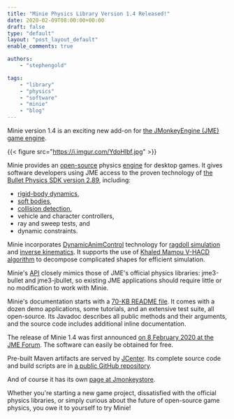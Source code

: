 ```yaml
---
title: "Minie Physics Library Version 1.4 Released!"
date: 2020-02-09T08:00:00+00:00
draft: false
type: "default"
layout: "post_layout_default"
enable_comments: true

authors:
    - "stephengold"

tags:
    - "library"
    - "physics"
    - "software"
    - "minie"
    - "blog"
---
```


Minie version 1.4 is an exciting new add-on for [the JMonkeyEngine (JME) game engine](https://jmonkeyengine.org).

{{< figure src="https://i.imgur.com/YdoHlbf.jpg"  >}}

Minie provides an [open-source](https://en.wikipedia.org/wiki/Open-source_software) physics [engine](https://en.wikipedia.org/wiki/Physics_engine) for desktop games. It gives software developers using JME access to the proven technology of [the Bullet Physics SDK version 2.89](https://github.com/bulletphysics/bullet3/releases/tag/2.89),
including:

 + [rigid-body dynamics](https://en.wikipedia.org/wiki/Rigid_body_dynamics),
 + [soft bodies](https://en.wikipedia.org/wiki/Soft-body_dynamics),
 + [collision detection](https://en.wikipedia.org/wiki/Collision_detection),
 + vehicle and character controllers,
 + ray and sweep tests, and
 + dynamic constraints.

Minie incorporates [DynamicAnimControl](https://hub.jmonkeyengine.org/t/introducing-dynamicanimcontrol/41075) technology for [ragdoll simulation](https://en.wikipedia.org/wiki/Ragdoll_physics) and [inverse kinematics](http://radiomonash.com/inverse-kinematics-video-games-thing-happens-games-never-knew-word/).
It supports the use of [Khaled Mamou V-HACD algorithm](https://kmamou.blogspot.com/2011/10/hacd-hierarchical-approximate-convex.html) to decompose complicated shapes for efficient simulation.

Minie's [API](https://en.wikipedia.org/wiki/Application_programming_interface) closely mimics those of JME's official physics libraries: jme3-bullet and jme3-jbullet, so existing JME applications should require little or no modification to work with Minie.

Minie's documentation starts with a [70-KB README file](https://github.com/stephengold/Minie/blob/master/README.md).
It comes with a dozen demo applications, some tutorials, and an extensive test suite, all open-source.
Its Javadoc describes all public methods and their arguments, and the source code includes additional inline documentation.

The release of Minie 1.4 was first announced [on 8 February 2020 at the JME Forum](https://hub.jmonkeyengine.org/t/the-minie-physics-library/41839/119).
The software can easily be obtained for free.

Pre-built Maven artifacts are served by [JCenter](https://bintray.com/stephengold/com.github.stephengold/Minie).
Its complete source code and build scripts are in [a public GitHub repository](https://github.com/stephengold/Minie/releases/tag/1.4.0for32).

And of course it has its own [page at Jmonkeystore](https://jmonkeystore.com/38308161-c3cf-4e23-8754-528ca8387c11).

Whether you're starting a new game project, dissatisfied with the official physics libraries, or simply curious about the future of open-source game physics, you owe it to yourself to try Minie!